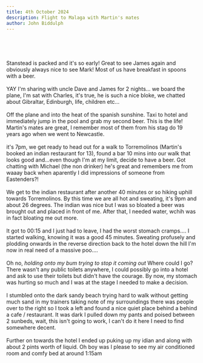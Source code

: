 ```yaml
---
title: 4th October 2024
description: Flight to Malaga with Martin's mates
author: John Biddulph
---
```


<!-- ::callout
---
icon: https://api.iconify.design/mdi:brain.svg
---
_This_ can be rich text with [MarkDown]{.font-bold.bg-yellow-300.px-2.text-yellow-900}! 
:: -->

# 
\
&nbsp;
\
Stanstead is packed and it's so early! Great to see James again and obviously always nice to see Mark! Most of us have breakfast in spoons with a beer.
\
&nbsp;
\
YAY I'm sharing with uncle Dave and James for 2 nights...
we board the plane, I'm sat with Charles, it's true, he is such a nice bloke, we chatted about Gibraltar, Edinburgh, life, children etc...
\
&nbsp;
\
Off the plane and into the heat of the spanish sunshine. Taxi to hotel and immediately jump in the pool and grab my second beer.
This is the life! Martin's mates are great, I remember most of them from his stag do 19 years ago when we went to Newcastle.
\
&nbsp;
\
it's 7pm, we get ready to head out for a walk to Torremolinos (Martin's booked an indian restaurant for 13), found a bar 10 mins into our walk that looks good and...even though I'm at my limit, decide to have a beer. Got chatting with Michael (the non drinker) he's great and remembers me from waaay back when aparently I did impressions of someone from Eastenders?! 
\
&nbsp;
\
We get to the indian restaurant after another 40 minutes or so hiking uphill towards Torremolinos. By this time we are all hot and sweating, it's 9pm and about 26 degrees. The indian was nice but I was so bloated a beer was brought out and placed in front of me. After that, I needed water, wchih was in fact bloating me out more.
\
&nbsp;
\
It got to 00:15 and I just had to leave, I had the worst stomach cramps.... I started walking, knowing it was a good 45 minutes. Sweating profusely and plodding onwards in the reverse direction back to the hotel down the hill I'm now in real need of a massive poo....
\
&nbsp;
\
Oh no, *holding onto my bum trying to stop it coming out* Where could I go? There wasn't any public toilets anywhere, I could possibly go into a hotel and ask to use their toilets but didn't have the courage. By now, my stomach was hurting so much and I was at the stage I needed to make a decision.
\
&nbsp;
\
I stumbled onto the dark sandy beach trying hard to walk without getting much sand in my trainers taking note of my surroundings there was people over to the right so I took a left and found a nice quiet place behind a behind a cafe / restaurant. It was dark I pulled down my pants and poised between 2 sunbeds, wait, this isn't going to work, I can't do it here I need to find somewhere decent.
\
&nbsp;
\
Further on towards the hotel I ended up puking up my idian and along with about 2 pints worth of liquid. Oh boy was I please to see my air conditioned room and comfy bed at around 1:15am